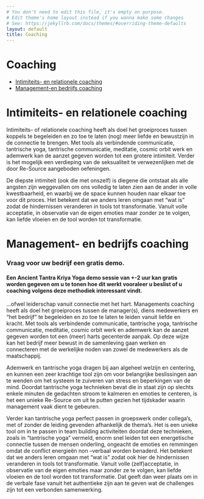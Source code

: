 ```yaml
---
# You don't need to edit this file, it's empty on purpose.
# Edit theme's home layout instead if you wanna make some changes
# See: https://jekyllrb.com/docs/themes/#overriding-theme-defaults
layout: default
title: Coaching
---
```

# Coaching


* <a href="#IntimiteitsRelationeleCoaching">Intimiteits- en relationele coaching</a>  
* <a href="#ManagementBedrijfsCoaching">Management-en bedrijfs coaching</a>  



<h1 id="IntimiteitsRelationeleCoaching"> Intimiteits- en relationele coaching </h1>

Intimiteits- of relationele coaching heeft als doel het groeiproces tussen koppels te begeleiden en zo toe te laten (nog) meer liefde en bewustzijn in de connectie te brengen. Met tools als verbindende communicatie, tantrische yoga, tantrische communicatie, meditatie, cosmic orbit werk en ademwerk kan de aanzet gegeven worden tot een grotere intimiteit. Verder is het mogelijk een verdieping van de seksualiteit te verwezenlijken met de door Re-Source aangeboden oefeningen. 

De diepste intimiteit (ook die met onszelf) is diegene die ontstaat als alle angsten zijn weggevallen om ons volledig te laten zien aan de ander in volle kwestbaarheid, en waarbij we de space kunnen houden naar elkaar toe voor dit proces. Het betekent dat we anders leren omgaan met “wat is” zodat de hindernissen veranderen in tools tot transformatie. Vanuit volle acceptatie, in observatie van de eigen emoties maar zonder ze te volgen, kan liefde vloeien en de tool worden tot transformatie. 


<h1 id="ManagementBedrijfsCoaching"> Management- en bedrijfs coaching </h1>

### Vraag voor uw bedrijf een gratis demo. 

#### Een Ancient Tantra Kriya Yoga demo sessie van +-2 uur kan gratis worden gegeven om u te tonen hoe dit werkt vooraleer u beslist of u coaching volgens deze methodiek interessant vindt.

...ofwel leiderschap vanuit connectie met het hart. Managements coaching heeft als doel het groeiproces tussen de manager(s), diens medewerkers en “het bedrijf” te begeleiden en zo toe te laten te leiden vanuit liefde en kracht. Met tools als verbindende communicatie, tantrische yoga, tantrische communicatie, meditatie, cosmic orbit werk en ademwerk kan de aanzet gegeven worden tot een (meer) harts gecenterde aanpak. Op deze wijze kan het bedrijf meer bewust in de samenleving gaan werken en connecteren met de werkelijke noden van zowel de medewerkers als de maatschappij. 

Ademwerk en tantrische yoga dragen bij aan algeheel welzijn en centering, en kunnen een zeer krachtige tool zijn om voor belangrijke beslissingen aan te wenden om het systeem te zuiveren van stress en beperkingen van de mind. Doordat tantrische yoga technieken bevat die in staat zijn op slechts enkele minuten de gedachten stroom te kalmeren en emoties te centeren, is het een unieke Re-Source om uit te putten gezien het tijdskader waarin management vaak dient te gebeuren.

Verder kan tantrische yoga perfect passen in groepswerk onder collega’s, met of zonder de leiding gevenden afhankelijk de thema’s. Het is een unieke tool om in te passen in team building activiteiten doordat deze technieken, zoals in “tantrische yoga” vermeld, enorm snel leiden tot een energetische connectie tussen de mensen onderling, ongeacht de emoties en remmingen omdat de conflict energieën non –verbaal worden benaderd. Het betekent dat we anders leren omgaan met “wat is” zodat ook hier de hindernissen veranderen in tools tot transformatie. Vanuit volle (zelf)acceptatie, in observatie van de eigen emoties maar zonder ze te volgen, kan liefde vloeien en de tool worden tot transformatie. Dat geeft dan weer plaats om in de verbale fase vanuit het authentieke zijn aan te geven wat de challenges zijn tot een verbonden samenwerking. 

